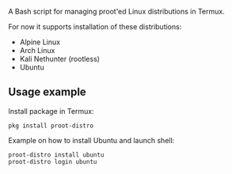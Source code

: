 A Bash script for managing proot'ed Linux distributions in Termux.

For now it supports installation of these distributions:

* Alpine Linux
* Arch Linux
* Kali Nethunter (rootless)
* Ubuntu

## Usage example

Install package in Termux:
```
pkg install proot-distro
```

Example on how to install Ubuntu and launch shell:
```
proot-distro install ubuntu
proot-distro login ubuntu
```
